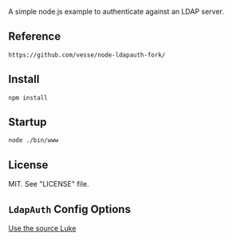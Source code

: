 A simple node.js example to authenticate against an LDAP server.

## Reference
	
	https://github.com/vesse/node-ldapauth-fork/


## Install

    npm install 

## Startup

    node ./bin/www

## License

MIT. See "LICENSE" file.


## `LdapAuth` Config Options

[Use the source Luke](https://github.com/vesse/node-ldapauth-fork/blob/master/lib/ldapauth.js#L25-93)